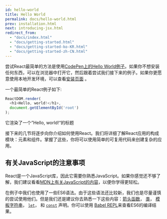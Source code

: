 ```yaml
---
id: hello-world
title: Hello World
permalink: docs/hello-world.html
prev: installation.html
next: introducing-jsx.html
redirect_from:
  - "docs/index.html"
  - "docs/getting-started.html"
  - "docs/getting-started-ko-KR.html"
  - "docs/getting-started-zh-CN.html"
---
```


尝试React最简单的方法是使用[CodePen上的Hello World例子](http://codepen.io/gaearon/pen/ZpvBNJ?editors=0010)。如果你不想安装任何东西，可以在浏览器中打开它，然后跟着尝试我们接下来的例子。如果你更愿意使用本地开发环境，可以查看[安装页面](/react/docs/installation.html) 。

一个最简单的React例子如下:

```js
ReactDOM.render(
  <h1>Hello, world!</h1>,
  document.getElementById('root')
);
```

它渲染了一个”Hello, world!“的标题

接下来的几节将逐步向你介绍如何使用React。我们将详细了解React应用的构成模块：元素和组件。掌握了这些，你将可以使用简单的可复用代码来创建复杂的应用。

## 有关JavaScript的注意事项

React是一个JavaScript库，因此它需要你熟悉JavaScript。如果你感觉还不够了解，我们建议看看[MDN上有关JavaScript的内容](https://developer.mozilla.org/en-US/docs/Web/JavaScript/A_re-introduction_to_JavaScript)，以便你学得更轻松。

在例子中我们也使用了一些ES6语法。由于这些语法还比较新，我们也是尽量谨慎的尝试使用他们。但是我们还是建议你去熟悉一下这些内容：[箭头函数](https://developer.mozilla.org/en-US/docs/Web/JavaScript/Reference/Functions/Arrow_functions)， [类](https://developer.mozilla.org/en-US/docs/Web/JavaScript/Reference/Classes)， [模板字符串](https://developer.mozilla.org/en/docs/Web/JavaScript/Reference/Template_literals)， [`let`](https://developer.mozilla.org/en-US/docs/Web/JavaScript/Reference/Statements/let)， 和 [`const`](https://developer.mozilla.org/en-US/docs/Web/JavaScript/Reference/Statements/const) 声明。你可以使用 <a href="http://babeljs.io/repl/#?babili=false&evaluate=true&lineWrap=false&presets=es2015%2Creact&experimental=false&loose=false&spec=false&code=const%20element%20%3D%20%3Ch1%3EHello%2C%20world!%3C%2Fh1%3E%3B%0Aconst%20container%20%3D%20document.getElementById('root')%3B%0AReactDOM.render(element%2C%20container)%3B%0A">Babel REPL</a>来查看ES6的编译结果。
